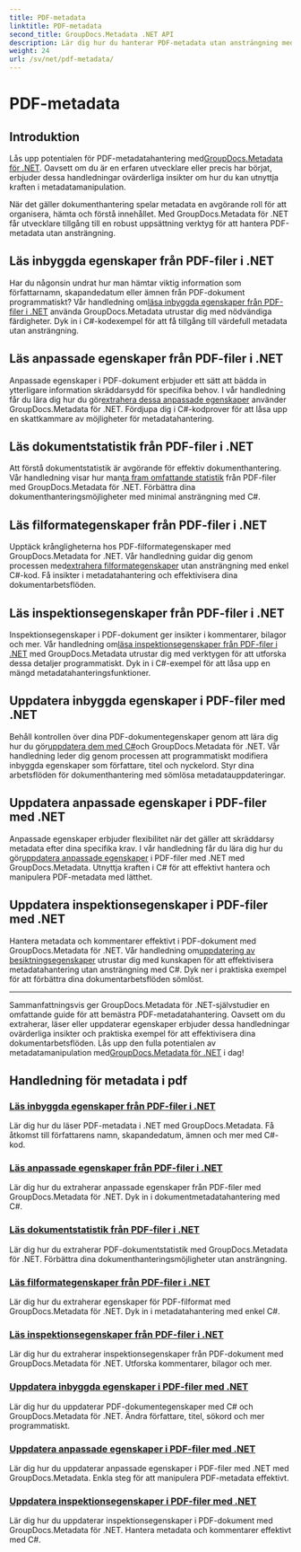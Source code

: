 ```yaml
---
title: PDF-metadata
linktitle: PDF-metadata
second_title: GroupDocs.Metadata .NET API
description: Lär dig hur du hanterar PDF-metadata utan ansträngning med GroupDocs.Metadata för .NET-självstudier. Få tillgång till inbyggda och anpassade egenskaper med C#-kod.
weight: 24
url: /sv/net/pdf-metadata/
---
```


# PDF-metadata

## Introduktion

 Lås upp potentialen för PDF-metadatahantering med[GroupDocs.Metadata för .NET](https://www.groupdocs.com/products/metadata/net). Oavsett om du är en erfaren utvecklare eller precis har börjat, erbjuder dessa handledningar ovärderliga insikter om hur du kan utnyttja kraften i metadatamanipulation.

När det gäller dokumenthantering spelar metadata en avgörande roll för att organisera, hämta och förstå innehållet. Med GroupDocs.Metadata för .NET får utvecklare tillgång till en robust uppsättning verktyg för att hantera PDF-metadata utan ansträngning.

## Läs inbyggda egenskaper från PDF-filer i .NET

 Har du någonsin undrat hur man hämtar viktig information som författarnamn, skapandedatum eller ämnen från PDF-dokument programmatiskt? Vår handledning om[läsa inbyggda egenskaper från PDF-filer i .NET](./read-built-in-properties-pdfs/) använda GroupDocs.Metadata utrustar dig med nödvändiga färdigheter. Dyk in i C#-kodexempel för att få tillgång till värdefull metadata utan ansträngning.


## Läs anpassade egenskaper från PDF-filer i .NET

 Anpassade egenskaper i PDF-dokument erbjuder ett sätt att bädda in ytterligare information skräddarsydd för specifika behov. I vår handledning får du lära dig hur du gör[extrahera dessa anpassade egenskaper](./read-custom-properties-pdfs/) använder GroupDocs.Metadata för .NET. Fördjupa dig i C#-kodprover för att låsa upp en skattkammare av möjligheter för metadatahantering.


## Läs dokumentstatistik från PDF-filer i .NET

 Att förstå dokumentstatistik är avgörande för effektiv dokumenthantering. Vår handledning visar hur man[ta fram omfattande statistik](./read-document-statistics-pdfs/) från PDF-filer med GroupDocs.Metadata för .NET. Förbättra dina dokumenthanteringsmöjligheter med minimal ansträngning med C#.

## Läs filformategenskaper från PDF-filer i .NET

Upptäck krångligheterna hos PDF-filformategenskaper med GroupDocs.Metadata for .NET. Vår handledning guidar dig genom processen med[extrahera filformategenskaper](./read-file-format-properties-pdfs/) utan ansträngning med enkel C#-kod. Få insikter i metadatahantering och effektivisera dina dokumentarbetsflöden.

## Läs inspektionsegenskaper från PDF-filer i .NET

 Inspektionsegenskaper i PDF-dokument ger insikter i kommentarer, bilagor och mer. Vår handledning om[läsa inspektionsegenskaper från PDF-filer i .NET](./read-inspection-properties-pdfs/) med GroupDocs.Metadata utrustar dig med verktygen för att utforska dessa detaljer programmatiskt. Dyk in i C#-exempel för att låsa upp en mängd metadatahanteringsfunktioner.

## Uppdatera inbyggda egenskaper i PDF-filer med .NET

 Behåll kontrollen över dina PDF-dokumentegenskaper genom att lära dig hur du gör[uppdatera dem med C#](./update-built-in-properties-pdfs/)och GroupDocs.Metadata för .NET. Vår handledning leder dig genom processen att programmatiskt modifiera inbyggda egenskaper som författare, titel och nyckelord. Styr dina arbetsflöden för dokumenthantering med sömlösa metadatauppdateringar.

## Uppdatera anpassade egenskaper i PDF-filer med .NET

 Anpassade egenskaper erbjuder flexibilitet när det gäller att skräddarsy metadata efter dina specifika krav. I vår handledning får du lära dig hur du gör[uppdatera anpassade egenskaper](./update-custom-properties-pdfs/) i PDF-filer med .NET med GroupDocs.Metadata. Utnyttja kraften i C# för att effektivt hantera och manipulera PDF-metadata med lätthet.

## Uppdatera inspektionsegenskaper i PDF-filer med .NET

 Hantera metadata och kommentarer effektivt i PDF-dokument med GroupDocs.Metadata för .NET. Vår handledning om[uppdatering av besiktningsegenskaper](./update-inspection-properties-pdfs/) utrustar dig med kunskapen för att effektivisera metadatahantering utan ansträngning med C#. Dyk ner i praktiska exempel för att förbättra dina dokumentarbetsflöden sömlöst.

----

Sammanfattningsvis ger GroupDocs.Metadata för .NET-självstudier en omfattande guide för att bemästra PDF-metadatahantering. Oavsett om du extraherar, läser eller uppdaterar egenskaper erbjuder dessa handledningar ovärderliga insikter och praktiska exempel för att effektivisera dina dokumentarbetsflöden. Lås upp den fulla potentialen av metadatamanipulation med[GroupDocs.Metadata för .NET](https://www.groupdocs.com/products/metadata/net) i dag!
## Handledning för metadata i pdf
### [Läs inbyggda egenskaper från PDF-filer i .NET](./read-built-in-properties-pdfs/)
Lär dig hur du läser PDF-metadata i .NET med GroupDocs.Metadata. Få åtkomst till författarens namn, skapandedatum, ämnen och mer med C#-kod.
### [Läs anpassade egenskaper från PDF-filer i .NET](./read-custom-properties-pdfs/)
Lär dig hur du extraherar anpassade egenskaper från PDF-filer med GroupDocs.Metadata för .NET. Dyk in i dokumentmetadatahantering med C#.
### [Läs dokumentstatistik från PDF-filer i .NET](./read-document-statistics-pdfs/)
Lär dig hur du extraherar PDF-dokumentstatistik med GroupDocs.Metadata för .NET. Förbättra dina dokumenthanteringsmöjligheter utan ansträngning.
### [Läs filformategenskaper från PDF-filer i .NET](./read-file-format-properties-pdfs/)
Lär dig hur du extraherar egenskaper för PDF-filformat med GroupDocs.Metadata för .NET. Dyk in i metadatahantering med enkel C#.
### [Läs inspektionsegenskaper från PDF-filer i .NET](./read-inspection-properties-pdfs/)
Lär dig hur du extraherar inspektionsegenskaper från PDF-dokument med GroupDocs.Metadata för .NET. Utforska kommentarer, bilagor och mer.
### [Uppdatera inbyggda egenskaper i PDF-filer med .NET](./update-built-in-properties-pdfs/)
Lär dig hur du uppdaterar PDF-dokumentegenskaper med C# och GroupDocs.Metadata för .NET. Ändra författare, titel, sökord och mer programmatiskt.
### [Uppdatera anpassade egenskaper i PDF-filer med .NET](./update-custom-properties-pdfs/)
Lär dig hur du uppdaterar anpassade egenskaper i PDF-filer med .NET med GroupDocs.Metadata. Enkla steg för att manipulera PDF-metadata effektivt.
### [Uppdatera inspektionsegenskaper i PDF-filer med .NET](./update-inspection-properties-pdfs/)
Lär dig hur du uppdaterar inspektionsegenskaper i PDF-dokument med GroupDocs.Metadata för .NET. Hantera metadata och kommentarer effektivt med C#.